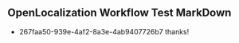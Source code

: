 ## OpenLocalization Workflow Test MarkDown
* 267faa50-939e-4af2-8a3e-4ab9407726b7 thanks!

<!--HONumber=Jul16_HO4-->


